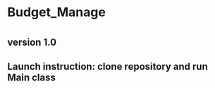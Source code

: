 <h1>Budget_Manage<h1>
<h2>version 1.0<h2>


Launch instruction:
clone repository and run Main class
